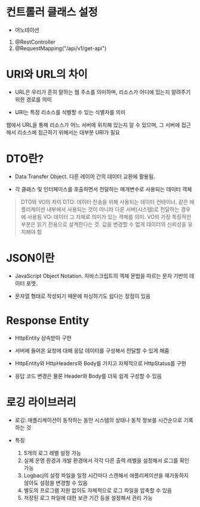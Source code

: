 # 컨트롤러 클래스 설정
- 어노테이션

1. @RestController
2. @RequestMapping("/api/v1/get-api")

# URI와 URL의 차이

- URL은 우리가 흔히 말하는 웹 주소를 의미하며, 리소스가 어디에 있는지 알려주기 위한 경로를 의미 

- URI는 특정 리소스를 식별할 수 있는 식별자를 의미

웹에서 URL을 통해 리소스가 어느 서버에 위치해 있는지 알 수 있으며, 그 서버에 접근해서 리소스에 접근하기 위해서는 대부분 URI가 필요

# DTO란?

- Data Transfer Object. 다른 레이어 간의 데이터 교환에 활용됨.

- 각 클래스 및 인터페이스를 호출하면서 전달하는 매개변수로 사용되는 데이터 객체

>DTO와 VO의 차이
>DTO: 데이터 전송을 위해 사용되는 데이터 컨테이너. 같은 애플리케이션 내부에서 사용되는 것이 아니라 다른 서버(시스템)로 전달하는 경우에 사용됨
>VO: 데이터 그 자체로 의미가 있는 객체를 의미. VO의 가장 특징적인 부분은 읽기 전용으로 설계한다는 것. 값을 변경할 수 없게 데이터의 신뢰성을 유지해야 함

# JSON이란

- JavaScript Object Notation. 자바스크립트의 객체 문법을 따르는 문자 기반의 데이터 포맷.

- 문자열 형태로 작성되기 때문에 파싱하기도 쉽다는 장점이 있음

# Response Entity

- HttpEntity 상속받아 구현
  
- 서버에 들어온 요청에 대해 응답 데이터를 구성해서 전달할 수 있게 해줌
  
- HttpEntity와 HttpHeaders와 Body를 가지고 자체적으로 HttpStatus를 구현

- 응답 코드 변경은 물론 Header와 Body를 더욱 쉽게 구성할 수 있음

# 로깅 라이브러리

- 로깅: 애플리케이션이 동작하는 동안 시스템의 상태나 동작 정보를 시간순으로 기록하는 것

- 특징

  1. 5개의 로그 레벨 설정 가능
  2. 실제 운영 환경과 개발 환경에서 각각 다른 출력 레벨을 설정해서 로그를 확인 가능
  3. Logbacj의 설정 파일을 일정 시간마다 스캔해서 애플리케이션을 재가동하지 않아도 설정을 변경할 수 있음
  4. 별도의 프로그램 지원 없이도 자체적으로 로그 파일을 압축할 수 있음
  5. 저장된 로그 파일에 대한 보관 기간 등을 설정해서 관리 가능















